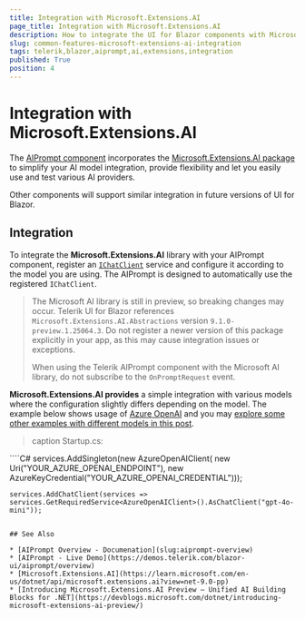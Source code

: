 ```yaml
---
title: Integration with Microsoft.Extensions.AI
page_title: Integration with Microsoft.Extensions.AI
description: How to integrate the UI for Blazor components with Microsoft.Extensions.AI
slug: common-features-microsoft-extensions-ai-integration
tags: telerik,blazor,aiprompt,ai,extensions,integration
published: True
position: 4
---
```


# Integration with Microsoft.Extensions.AI

The [AIPrompt component](slug:aiprompt-overview) incorporates the [Microsoft.Extensions.AI package](https://learn.microsoft.com/en-us/dotnet/api/microsoft.extensions.ai?view=net-9.0-pp) to simplify your AI model integration, provide flexibility and let you easily use and test various AI providers.

Other components will support similar integration in future versions of UI for Blazor.

## Integration

To integrate the **Microsoft.Extensions.AI** library with your AIPrompt component, register an [`IChatClient`](https://learn.microsoft.com/en-us/dotnet/api/microsoft.extensions.ai.ichatclient?view=net-9.0-pp) service and configure it according to the model you are using. The AIPrompt is designed to automatically use the registered `IChatClient`.

> The Microsoft AI library is still in preview, so breaking changes may occur. Telerik UI for Blazor references `Microsoft.Extensions.AI.Abstractions` version `9.1.0-preview.1.25064.3`. Do not register a newer version of this package explicitly in your app, as this may cause integration issues or exceptions.
>
> When using the Telerik AIPrompt component with the Microsoft AI library, do not subscribe to the `OnPromptRequest` event.

**Microsoft.Extensions.AI provides** a simple integration with various models where the configuration slightly differs depending on the model. The example below shows usage of [Azure OpenAI](https://www.nuget.org/packages/Azure.AI.OpenAI) and you may [explore some other examples with different models in this post](https://devblogs.microsoft.com/dotnet/introducing-microsoft-extensions-ai-preview/#chat).

>caption Startup.cs:

<div class="skip-repl"></div>
````C# 
    services.AddSingleton(new AzureOpenAIClient(
       new Uri("YOUR_AZURE_OPENAI_ENDPOINT"),
       new AzureKeyCredential("YOUR_AZURE_OPENAI_CREDENTIAL")));

    services.AddChatClient(services => services.GetRequiredService<AzureOpenAIClient>().AsChatClient("gpt-4o-mini"));
````

## See Also 

* [AIPrompt Overview - Documenation](slug:aiprompt-overview)
* [AIPrompt - Live Demo](https://demos.telerik.com/blazor-ui/aiprompt/overview)
* [Microsoft.Extensions.AI](https://learn.microsoft.com/en-us/dotnet/api/microsoft.extensions.ai?view=net-9.0-pp)
* [Introducing Microsoft.Extensions.AI Preview – Unified AI Building Blocks for .NET](https://devblogs.microsoft.com/dotnet/introducing-microsoft-extensions-ai-preview/)